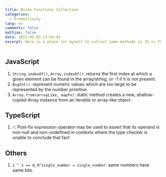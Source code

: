 ```yaml
---
title: Niche Functions Collection
categories:
  - Productivity
lang: en
comments: false
mathjax: false
date: 2023-05-03 13:54:43
excerpt: Here is a place for myself to collect some methods in JS or TS etc., which might be ignored or forgotten in daily use.
---
```


## JavaScript

1. `String.indexOf()`, `Array.indexOf()`: returns the first index at which a given element can be found in the array/string, or -1 if it is not present.
2. `BigInt()`: represent numeric values which are too large to be represented by the number primitive.
3. `Array.from(arrayLike, mapFn)`: static method creates a new, shallow-copied Array instance from an iterable or array-like object.

## TypeScript

1. `!`: Post-fix expression operator may be used to assert that its operand is non-null and non-undefined in contexts where the type checker is unable to conclude that fact

## Others

1. `1 ^ 1 == 0`, `0^single_number = single_number`: same numbers have same bits.
